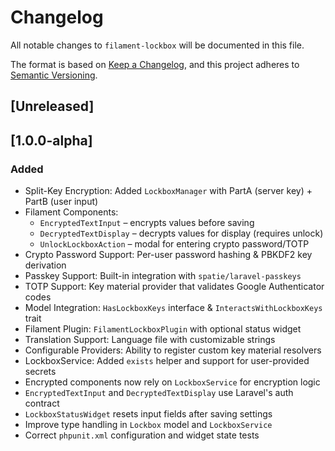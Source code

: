 # Changelog

All notable changes to `filament-lockbox` will be documented in this file.

The format is based on [Keep a Changelog](https://keepachangelog.com/en/1.0.0/),
and this project adheres to [Semantic Versioning](https://semver.org/spec/v2.0.0.html).

## [Unreleased]

## [1.0.0-alpha]

### Added

- Split-Key Encryption: Added `LockboxManager` with PartA (server key) + PartB (user input)
- Filament Components:
    - `EncryptedTextInput` – encrypts values before saving
    - `DecryptedTextDisplay` – decrypts values for display (requires unlock)
    - `UnlockLockboxAction` – modal for entering crypto password/TOTP
- Crypto Password Support: Per-user password hashing & PBKDF2 key derivation
- Passkey Support: Built-in integration with `spatie/laravel-passkeys`
- TOTP Support: Key material provider that validates Google Authenticator codes
- Model Integration: `HasLockboxKeys` interface & `InteractsWithLockboxKeys` trait
- Filament Plugin: `FilamentLockboxPlugin` with optional status widget
- Translation Support: Language file with customizable strings
- Configurable Providers: Ability to register custom key material resolvers
- LockboxService: Added `exists` helper and support for user-provided secrets
- Encrypted components now rely on `LockboxService` for encryption logic
- `EncryptedTextInput` and `DecryptedTextDisplay` use Laravel's auth contract
- `LockboxStatusWidget` resets input fields after saving settings
- Improve type handling in `Lockbox` model and `LockboxService`
- Correct `phpunit.xml` configuration and widget state tests
